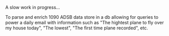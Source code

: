A slow work in progress...

To parse and enrich  1090 ADSB data store in a db allowing for queries to power a daily email with information such as "The hightest plane to fly over my house today", "The lowest", "The first time  plane recorded", etc.
